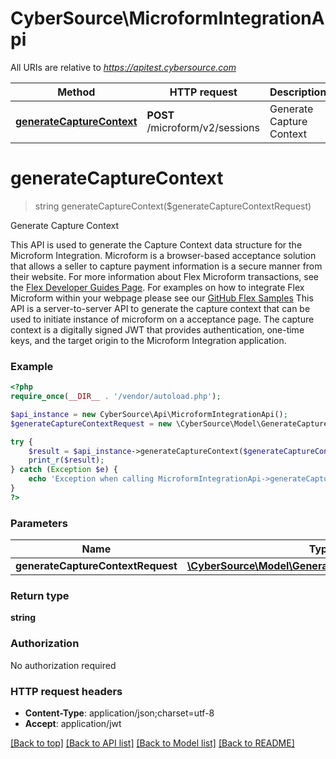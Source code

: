 # CyberSource\MicroformIntegrationApi

All URIs are relative to *https://apitest.cybersource.com*

Method | HTTP request | Description
------------- | ------------- | -------------
[**generateCaptureContext**](MicroformIntegrationApi.md#generateCaptureContext) | **POST** /microform/v2/sessions | Generate Capture Context


# **generateCaptureContext**
> string generateCaptureContext($generateCaptureContextRequest)

Generate Capture Context

This API is used to generate the Capture Context data structure for the Microform Integration.  Microform is a browser-based acceptance solution that allows a seller to capture payment information is a secure manner from their website.  For more information about Flex Microform transactions, see the [Flex Developer Guides Page](https://developer.cybersource.com/api/developer-guides/dita-flex/SAFlexibleToken.html). For examples on how to integrate Flex Microform within your webpage please see our [GitHub Flex Samples](https://github.com/CyberSource?q=flex&type=&language=) This API is a server-to-server API to generate the capture context that can be used to initiate instance of microform on a acceptance page.  The capture context is a digitally signed JWT that provides authentication, one-time keys, and the target origin to the Microform Integration application.

### Example
```php
<?php
require_once(__DIR__ . '/vendor/autoload.php');

$api_instance = new CyberSource\Api\MicroformIntegrationApi();
$generateCaptureContextRequest = new \CyberSource\Model\GenerateCaptureContextRequest(); // \CyberSource\Model\GenerateCaptureContextRequest | 

try {
    $result = $api_instance->generateCaptureContext($generateCaptureContextRequest);
    print_r($result);
} catch (Exception $e) {
    echo 'Exception when calling MicroformIntegrationApi->generateCaptureContext: ', $e->getMessage(), PHP_EOL;
}
?>
```

### Parameters

Name | Type | Description  | Notes
------------- | ------------- | ------------- | -------------
 **generateCaptureContextRequest** | [**\CyberSource\Model\GenerateCaptureContextRequest**](../Model/GenerateCaptureContextRequest.md)|  |

### Return type

**string**

### Authorization

No authorization required

### HTTP request headers

 - **Content-Type**: application/json;charset=utf-8
 - **Accept**: application/jwt

[[Back to top]](#) [[Back to API list]](../../README.md#documentation-for-api-endpoints) [[Back to Model list]](../../README.md#documentation-for-models) [[Back to README]](../../README.md)

